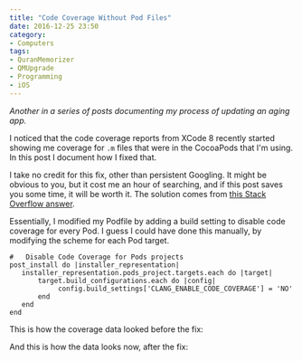 ```yaml
---
title: "Code Coverage Without Pod Files"
date: 2016-12-25 23:50
category:
- Computers
tags:
- QuranMemorizer
- QMUpgrade
- Programming
- iOS
---
```


*Another in a series of posts documenting my process of updating an aging app.*

I noticed that the code coverage reports from XCode 8 recently started showing me coverage for `.m` files that were in the CocoaPods that I'm using. In this post I document how I fixed that.

<!-- more -->

I take no credit for this fix, other than persistent Googling. It might be obvious to you, but it cost me an hour of searching, and if this post saves you some time, it will be worth it. The solution comes from [this Stack Overflow answer][so].

Essentially, I modified my Podfile by adding a build setting to disable code coverage for every Pod. I guess I could have done this manually, by modifying the scheme for each Pod target. 

```
#   Disable Code Coverage for Pods projects
post_install do |installer_representation|
   installer_representation.pods_project.targets.each do |target|
       target.build_configurations.each do |config|
            config.build_settings['CLANG_ENABLE_CODE_COVERAGE'] = 'NO'
       end
   end
end
```

This is how the coverage data looked before the fix:

<!-- ai c /images/2016/coverage1.png /images/2016/coverage1.png 526 799 Coverage with Pods included -->

And this is how the data looks now, after the fix: 

<!-- ai c /images/2016/coverage2.png /images/2016/coverage2.png 542 530 Coverage without Pods' .m files -->


[so]: http://stackoverflow.com/a/40485022/7221535 

